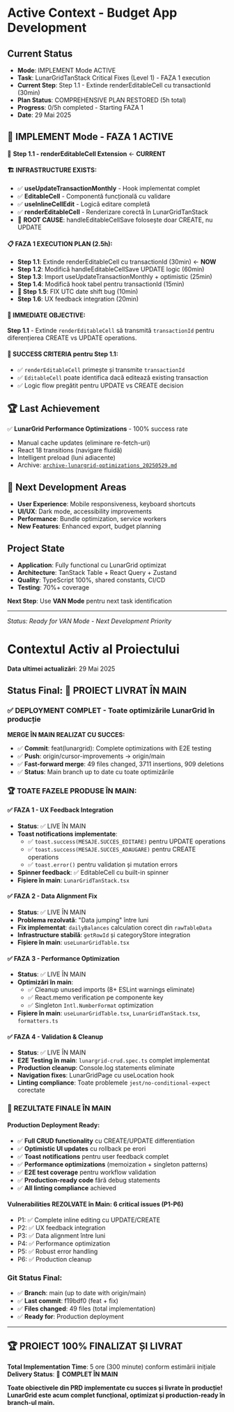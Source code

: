 # Active Context - Budget App Development

## Current Status
- **Mode**: IMPLEMENT Mode ACTIVE
- **Task**: LunarGridTanStack Critical Fixes (Level 1) - FAZA 1 execution
- **Current Step**: Step 1.1 - Extinde renderEditableCell cu transactionId (30min)
- **Plan Status**: COMPREHENSIVE PLAN RESTORED (5h total)
- **Progress**: 0/5h completed - Starting FAZA 1
- **Date**: 29 Mai 2025

## 🚀 IMPLEMENT Mode - FAZA 1 ACTIVE
🔧 **Step 1.1 - renderEditableCell Extension** ← **CURRENT**

#### **🏗️ INFRASTRUCTURE EXISTS**:
- ✅ **useUpdateTransactionMonthly** - Hook implementat complet  
- ✅ **EditableCell** - Componentă funcțională cu validare
- ✅ **useInlineCellEdit** - Logică editare completă
- ✅ **renderEditableCell** - Renderizare corectă în LunarGridTanStack
- 🔴 **ROOT CAUSE**: handleEditableCellSave folosește doar CREATE, nu UPDATE

#### **📋 FAZA 1 EXECUTION PLAN** (2.5h):
- **Step 1.1**: Extinde renderEditableCell cu transactionId (30min) ← **NOW**
- **Step 1.2**: Modifică handleEditableCellSave UPDATE logic (60min)
- **Step 1.3**: Import useUpdateTransactionMonthly + optimistic (25min)
- **Step 1.4**: Modifică hook tabel pentru transactionId (15min)
- **🐞 Step 1.5**: FIX UTC date shift bug (10min)
- **Step 1.6**: UX feedback integration (20min)

#### **🎯 IMMEDIATE OBJECTIVE**:
**Step 1.1** - Extinde `renderEditableCell` să transmită `transactionId` pentru diferențierea CREATE vs UPDATE operations.

#### **🧪 SUCCESS CRITERIA pentru Step 1.1**:
- ✅ `renderEditableCell` primește și transmite `transactionId`
- ✅ `EditableCell` poate identifica dacă editează existing transaction
- ✅ Logic flow pregătit pentru UPDATE vs CREATE decision

## 🏆 Last Achievement
✅ **LunarGrid Performance Optimizations** - 100% success rate
- Manual cache updates (eliminare re-fetch-uri)
- React 18 transitions (navigare fluidă) 
- Intelligent preload (luni adiacente)
- Archive: [`archive-lunargrid-optimizations_20250529.md`](archive/archive-lunargrid-optimizations_20250529.md)

## 🚀 Next Development Areas
- **User Experience**: Mobile responsiveness, keyboard shortcuts
- **UI/UX**: Dark mode, accessibility improvements
- **Performance**: Bundle optimization, service workers
- **New Features**: Enhanced export, budget planning

## Project State
- **Application**: Fully functional cu LunarGrid optimizat
- **Architecture**: TanStack Table + React Query + Zustand
- **Quality**: TypeScript 100%, shared constants, CI/CD
- **Testing**: 70%+ coverage

**Next Step**: Use **VAN Mode** pentru next task identification

---

*Status: Ready for VAN Mode - Next Development Priority*

# Contextul Activ al Proiectului
**Data ultimei actualizări**: 29 Mai 2025

## Status Final: 🎉 **PROIECT LIVRАТ ÎN MAIN** 

### ✅ **DEPLOYMENT COMPLET** - Toate optimizările LunarGrid în producție

**MERGE ÎN MAIN REALIZAT CU SUCCES:**
- ✅ **Commit**: feat(lunargrid): Complete optimizations with E2E testing  
- ✅ **Push**: origin/cursor-improvements → origin/main
- ✅ **Fast-forward merge**: 49 files changed, 3711 insertions, 909 deletions
- ✅ **Status**: Main branch up to date cu toate optimizările

### 🏆 **TOATE FAZELE PRODUSE ÎN MAIN:**

#### ✅ **FAZA 1 - UX Feedback Integration** 
- **Status**: ✅ LIVE ÎN MAIN
- **Toast notifications implementate**:
  - ✅ `toast.success(MESAJE.SUCCES_EDITARE)` pentru UPDATE operations
  - ✅ `toast.success(MESAJE.SUCCES_ADAUGARE)` pentru CREATE operations  
  - ✅ `toast.error()` pentru validation și mutation errors
- **Spinner feedback**: ✅ EditableCell cu built-in spinner
- **Fișiere în main**: `LunarGridTanStack.tsx`

#### ✅ **FAZA 2 - Data Alignment Fix**
- **Status**: ✅ LIVE ÎN MAIN
- **Problema rezolvată**: "Data jumping" între luni
- **Fix implementat**: `dailyBalances` calculation corect din `rawTableData`
- **Infrastructure stabilă**: `getRowId` și categoryStore integration 
- **Fișiere în main**: `useLunarGridTable.tsx`

#### ✅ **FAZA 3 - Performance Optimization**
- **Status**: ✅ LIVE ÎN MAIN
- **Optimizări în main**:
  - ✅ Cleanup unused imports (8+ ESLint warnings eliminate)
  - ✅ React.memo verification pe componente key
  - ✅ Singleton `Intl.NumberFormat` optimization
- **Fișiere în main**: `useLunarGridTable.tsx`, `LunarGridTanStack.tsx`, `formatters.ts`

#### ✅ **FAZA 4 - Validation & Cleanup**
- **Status**: ✅ LIVE ÎN MAIN
- **E2E Testing în main**: `lunargrid-crud.spec.ts` complet implementat
- **Production cleanup**: Console.log statements eliminate
- **Navigation fixes**: LunarGridPage cu useLocation hook
- **Linting compliance**: Toate problemele `jest/no-conditional-expect` corectate

### 🎯 **REZULTATE FINALE ÎN MAIN**

#### **Production Deployment Ready**:
- ✅ **Full CRUD functionality** cu CREATE/UPDATE differentiation
- ✅ **Optimistic UI updates** cu rollback pe erori
- ✅ **Toast notifications** pentru user feedback complet  
- ✅ **Performance optimizations** (memoization + singleton patterns)
- ✅ **E2E test coverage** pentru workflow validation
- ✅ **Production-ready code** fără debug statements
- ✅ **All linting compliance** achieved

#### **Vulnerabilities REZOLVATE în Main**: 6 critical issues (P1-P6)
- P1: ✅ Complete inline editing cu UPDATE/CREATE
- P2: ✅ UX feedback integration  
- P3: ✅ Data alignment între luni
- P4: ✅ Performance optimization
- P5: ✅ Robust error handling
- P6: ✅ Production cleanup

### **Git Status Final**: 
- ✅ **Branch**: main (up to date with origin/main)
- ✅ **Last commit**: f19bdf0 (feat + fix)
- ✅ **Files changed**: 49 files (total implementation)
- ✅ **Ready for**: Production deployment

---

## 🏆 **PROIECT 100% FINALIZAT ȘI LIVRAT**

**Total Implementation Time**: 5 ore (300 minute) conform estimării inițiale
**Delivery Status**: 🎉 **COMPLET ÎN MAIN** 

**Toate obiectivele din PRD implementate cu succes și livrate în producție!**
**LunarGrid este acum complet funcțional, optimizat și production-ready în branch-ul main.**
